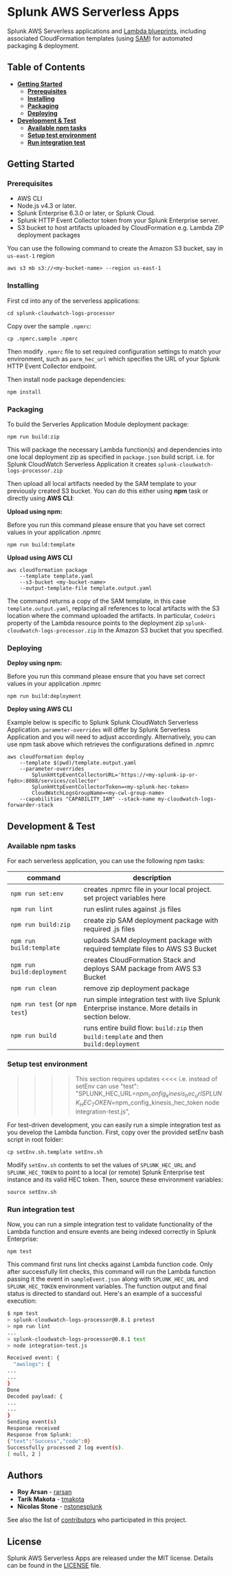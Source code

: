 # Splunk AWS Serverless Apps
Splunk AWS Serverless applications and [Lambda blueprints](https://www.splunk.com/blog/2016/11/29/announcing-new-aws-lambda-blueprints-for-splunk.html), including associated CloudFormation templates (using [SAM](https://github.com/awslabs/serverless-application-model)) for automated packaging & deployment.

## Table of Contents
* **[Getting Started](#getting-started)**
     * **[Prerequisites](#prerequisites)**
     * **[Installing](#installing)**
     * **[Packaging](#packaging)**
     * **[Deploying](#deploying)**
* **[Development & Test](#development--test)**
     * **[Available npm tasks](#available-npm-tasks)**
     * **[Setup test environment](#setup-test-environment)**
     * **[Run integration test](#run-integration-test)**

## Getting Started

### Prerequisites
- AWS CLI
- Node.js v4.3 or later.
- Splunk Enterprise 6.3.0 or later, or Splunk Cloud.
- Splunk HTTP Event Collector token from your Splunk Enterprise server.
- S3 bucket to host artifacts uploaded by CloudFormation e.g. Lambda ZIP deployment packages

You can use the following command to create the Amazon S3 bucket, say in `us-east-1` region
```
aws s3 mb s3://<my-bucket-name> --region us-east-1
```

### Installing
First cd into any of the serverless applications:
```
cd splunk-cloudwatch-logs-processor
```
Copy over the sample `.npmrc`:
```
cp .npmrc.sample .npmrc
```
Then modify `.npmrc` file to set required configuration settings to match your environment, such as `parm_hec_url` which specifies the URL of your Splunk HTTP Event Collector endpoint.

Then install node package dependencies:
```
npm install
```

### Packaging
To build the Serverles Application Module deployment package:
```
npm run build:zip
```
This will package the necessary Lambda function(s) and dependencies into one local deployment zip as specified in `package.json` build script. i.e. for Splunk CloudWatch Serverless Application it creates `splunk-cloudwatch-logs-processor.zip`

Then upload all local artifacts needed by the SAM template to your previously created S3 bucket. You can do this either using **npm** task or directly using **AWS CLI**:

**Upload using npm:**

Before you run this command please ensure that you have set correct values in your application .npmrc
```
npm run build:template
```

**Upload using AWS CLI**
```
aws cloudformation package 
    --template template.yaml 
    --s3-bucket <my-bucket-name> 
    --output-template-file template.output.yaml
```

The command returns a copy of the SAM template, in this case `template.output.yaml`, replacing all references to local artifacts with the S3 location where the command uploaded the artifacts. In particular, `CodeUri` property of the Lambda resource points to the deployment zip `splunk-cloudwatch-logs-processor.zip` in the Amazon S3 bucket that you specified.

### Deploying
**Deploy using npm:**

Before you run this command please ensure that you have set correct values in your application .npmrc
```
npm run build:deployment
```

**Deploy using AWS CLI**

Example below is specific to Splunk Splunk CloudWatch Serverless Application. `parameter-overrides` will differ by Splunk Serverless Application and you will need to adjust accordingly. Alternatively, you can use npm task above which retrieves the configurations defined in .npmrc
```
aws cloudformation deploy 
    --template $(pwd)/template.output.yaml 
    --parameter-overrides 
        SplunkHttpEventCollectorURL='https://<my-splunk-ip-or-fqdn>:8088/services/collector' 
        SplunkHttpEventCollectorToken=<my-splunk-hec-token> 
        CloudWatchLogsGroupName=<my-cwl-group-name> 
    --capabilities "CAPABILITY_IAM" --stack-name my-cloudwatch-logs-forwarder-stack
```

## Development & Test

### Available npm tasks
For each serverless application, you can use the following npm tasks:

| command | description |
| --- | --- |
| `npm run set:env`| creates .npmrc file in your local project. set project variables here |
| `npm run lint` | run eslint rules against .js files |
| `npm run build:zip` | create zip SAM deployment package with required .js files |
| `npm run build:template` | uploads SAM deployment package with required template files to AWS S3 Bucket|
| `npm run build:deployment` | creates CloudFormation Stack and deploys SAM package from AWS S3 Bucket|
| `npm run clean` | remove zip deployment package |
| `npm run test` (or `npm test`) | run simple integration test with live Splunk Enterprise instance. More details in section below. |
| `npm run build` | runs entire build flow: `build:zip` then `build:template` and then `build:deployment` |

### Setup test environment

>>>> This section requires updates <<<<
i.e. instead of setEnv can use
"test": "SPLUNK_HEC_URL=$npm_config_kinesis_hec_url SPLUNK_HEC_TOKEN=$npm_config_kinesis_hec_token node integration-test.js",
    
For test-driven development, you can easily run a simple integration test as you develop the Lambda function.
First, copy over the provided setEnv bash script in root folder:
```
cp setEnv.sh.template setEnv.sh
```
Modify `setEnv.sh` contents to set the values of `SPLUNK_HEC_URL` and `SPLUNK_HEC_TOKEN` to point to a local (or remote) Splunk Enterprise test instance and its valid HEC token. Then, source these environment variables:
```
source setEnv.sh
```
### Run integration test
Now, you can run a simple integration test to validate functionality of the Lambda function and ensure events are being indexed correctly in Splunk Enterprise:
```
npm test
```
This command first runs lint checks against Lambda function code. Only after successfully lint checks, this command will run the Lambda function passing it the event in `sampleEvent.json` along with `SPLUNK_HEC_URL` and `SPLUNK_HEC_TOKEN` environment variables. The function output and final status is directed to standard out. Here's an example of a successful execution:
```bash
$ npm test
> splunk-cloudwatch-logs-processor@0.8.1 pretest
> npm run lint
...
> splunk-cloudwatch-logs-processor@0.8.1 test
> node integration-test.js

Received event: {
  "awslogs": {
...
...
}
Done
Decoded payload: {
...
...
}
Sending event(s)
Response received
Response from Splunk:
{"text":"Success","code":0}
Successfully processed 2 log event(s).
[ null, 2 ]
```

## Authors
* **Roy Arsan** - [rarsan](https://github.com/rarsan)
* **Tarik Makota** - [tmakota](https://github.com/tmakota)
* **Nicolas Stone** - [nstonesplunk](https://github.com/nstonesplunk)


See also the list of [contributors](https://github.com/splunk/splunk-aws-lambda-blueprints/contributors) who participated in this project.

## License
Splunk AWS Serverless Apps are released under the MIT license. Details can be found in the [LICENSE](LICENSE.txt) file.
